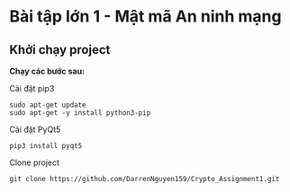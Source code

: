 # Bài tập lớn 1 - Mật mã An ninh mạng

## Khởi chạy project
**Chạy các bước sau:**

Cài đặt pip3
```
sudo apt-get update
sudo apt-get -y install python3-pip
```
Cài đặt PyQt5
```
pip3 install pyqt5
```
Clone project
```
git clone https://github.com/DarrenNguyen159/Crypto_Assignment1.git
```